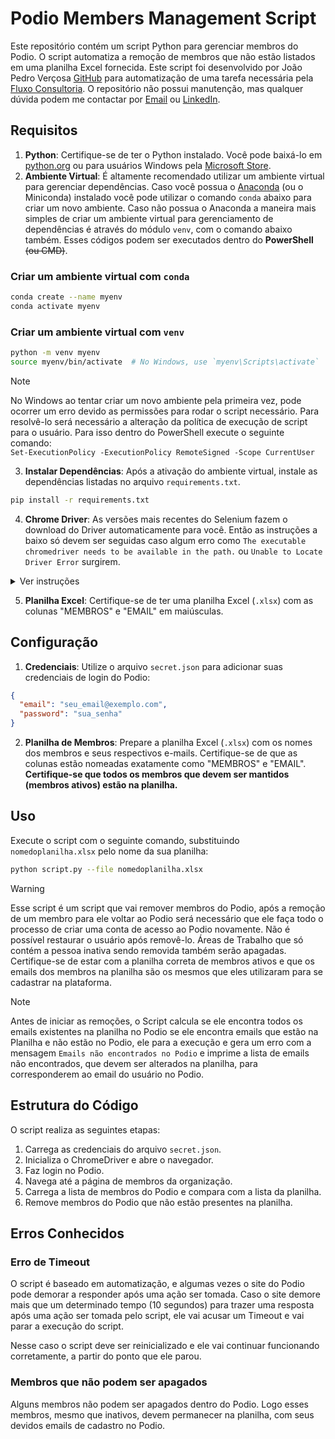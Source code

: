 # Podio Members Management Script

Este repositório contém um script Python para gerenciar membros do Podio. O script automatiza a remoção de membros que não estão listados em uma planilha Excel fornecida. Este script foi desenvolvido por João Pedro Verçosa [GitHub](github.com/JPVercosa) para automatização de uma tarefa necessária pela [Fluxo Consultoria](https://fluxoconsultoria.poli.ufrj.br/). O repositório não possui manutenção, mas qualquer dúvida podem me contactar por [Email](mailto:jpkvqvercosa@gmail.com) ou [LinkedIn](https://www.linkedin.com/in/jpvercosa/).

## Requisitos

1. **Python**: Certifique-se de ter o Python instalado. Você pode baixá-lo em [python.org](https://www.python.org/) ou para usuários Windows pela [Microsoft Store](https://apps.microsoft.com/detail/9pjpw5ldxlz5?hl=pt-br&gl=BR).
2. **Ambiente Virtual**: É altamente recomendado utilizar um ambiente virtual para gerenciar dependências. Caso você possua o [Anaconda](https://www.anaconda.com/) (ou o Miniconda) instalado você pode utilizar o comando `conda` abaixo para criar um novo ambiente. Caso não possua o Anaconda a maneira mais simples de criar um ambiente virtual para gerenciamento de dependências é através do módulo `venv`, com o comando abaixo também. Esses códigos podem ser executados dentro do **PowerShell** ~~(ou CMD)~~.

### Criar um ambiente virtual com `conda`

```bash
conda create --name myenv
conda activate myenv
```

### Criar um ambiente virtual com `venv`

```bash
python -m venv myenv
source myenv/bin/activate  # No Windows, use `myenv\Scripts\activate`
```

> [!NOTE]
> No Windows ao tentar criar um novo ambiente pela primeira vez, pode ocorrer um erro devido as permissões para rodar o script necessário. Para resolvê-lo será necessário a alteração da política de execução de script para o usuário. Para isso dentro do PowerShell execute o seguinte comando: </br> `Set-ExecutionPolicy -ExecutionPolicy RemoteSigned -Scope CurrentUser`

3. **Instalar Dependências**: Após a ativação do ambiente virtual, instale as dependências listadas no arquivo `requirements.txt`.

```bash
pip install -r requirements.txt
```

4. **Chrome Driver**: As versões mais recentes do Selenium fazem o download do Driver automaticamente para você. Então as instruções a baixo só devem ser seguidas caso algum erro como `The executable chromedriver needs to be available in the path.` ou `Unable to Locate Driver Error` surgirem.

<details>
  <summary>Ver instruções</summary>
  
O Selenium requer o ChromeDriver para controlar o navegador Chrome. Baixe o ChromeDriver compatível com sua versão do Chrome em [sites.google.com/chromium.org/driver](https://sites.google.com/chromium.org/driver). Para descobrir a sua versão atual do GoogleChrome abra uma nova guia e digite `chrome://version/`. Para versões mais atuais do chrome (115.X.XXXX.XXX+) é possível encontrar o link para Download (aqui)[https://googlechromelabs.github.io/chrome-for-testing/] procure por Stable e copie e cole a URL em uma nova guia de acordo com a sua plataforma (para Windows normalmente opte por escolher a `win64`) para versões mais antigas do Chrome procure pela sua versão [aqui](https://sites.google.com/chromium.org/driver/downloads).

O download será feito em uma pasta compactada. Abra a pasta compactada e coloque o executável no diretório junto do código e tente executar o script. Caso ainda não funcione será necessário adicionar o caminho do executável ao PATH do seu sistema.

#### Usuários Windows

Para isso na Barra de Pesquisa do Windows pesquise por Variáveis de Ambientes, e selecione a opção `Editar as Variáveis de Ambiente do Sistema`, caso tenha permissões de Administrador, ou `Editar as Variáveis de Ambiente da sua Conta` caso contrário. Clique em `Variáveis de Ambiente`. Selecione a Variável com nome `Path` e clique em `Editar`. Clique em `Novo` e adicione o caminho do executável do ChromeDriver. Não se esqueça de fazer a descompactação da pasta para algum diretório. Após isso clique em `OK` e feche todas as janelas.

#### Usuários Linux

Para isso abra um terminal e digite o seguinte comando:

```bash
export PATH=$PATH:/path/to/chromedriver
```

Substituindo `/path/to/chromedriver` pelo caminho do executável do ChromeDriver.

Para tornar essa mudança permanente adicione rode o código abaixo e reinicie o terminal.

```bash
echo 'export PATH=$PATH:/path/to/chromedriver' >> ~/.bash_profile
source ~/.bash_profile
```

Novamente substituindo pelo local em que se encontra o arquivo `chromedriver.exe`.

#### Usuários MacOS

Para isso abra um terminal e digite o seguinte comando:

```bash
export PATH=$PATH:/path/to/chromedriver
```

Substituindo `/path/to/chromedriver` pelo caminho do executável do ChromeDriver. Para tornar essa mudança permanente utilize o código:

```bash
echo 'export PATH=$PATH:/path/to/chromedriver' >> ~/.bash_profile
source ~/.bash_profile
```

</details>

5. **Planilha Excel**: Certifique-se de ter uma planilha Excel (`.xlsx`) com as colunas "MEMBROS" e "EMAIL" em maiúsculas.

## Configuração

1. **Credenciais**: Utilize o arquivo `secret.json` para adicionar suas credenciais de login do Podio:

```json
{
  "email": "seu_email@exemplo.com",
  "password": "sua_senha"
}
```

2. **Planilha de Membros**: Prepare a planilha Excel (`.xlsx`) com os nomes dos membros e seus respectivos e-mails. Certifique-se de que as colunas estão nomeadas exatamente como "MEMBROS" e "EMAIL". **Certifique-se que todos os membros que devem ser mantidos (membros ativos) estão na planilha.**

## Uso

Execute o script com o seguinte comando, substituindo `nomedoplanilha.xlsx` pelo nome da sua planilha:

```bash
python script.py --file nomedoplanilha.xlsx
```

> [!WARNING]
> Esse script é um script que vai remover membros do Podio, após a remoção de um membro para ele voltar ao Podio será necessário que ele faça todo o processo de criar uma conta de acesso ao Podio novamente. Não é possível restaurar o usuário após removê-lo. Áreas de Trabalho que só contém a pessoa inativa sendo removida também serão apagadas. Certifique-se de estar com a planilha correta de membros ativos e que os emails dos membros na planilha são os mesmos que eles utilizaram para se cadastrar na plataforma.

> [!NOTE]
> Antes de iniciar as remoções, o Script calcula se ele encontra todos os emails existentes na planilha no Podio se ele encontra emails que estão na Planilha e não estão no Podio, ele para a execução e gera um erro com a mensagem `Emails não encontrados no Podio` e imprime a lista de emails não encontrados, que devem ser alterados na planilha, para corresponderem ao email do usuário no Podio.

## Estrutura do Código

O script realiza as seguintes etapas:

1. Carrega as credenciais do arquivo `secret.json`.
2. Inicializa o ChromeDriver e abre o navegador.
3. Faz login no Podio.
4. Navega até a página de membros da organização.
5. Carrega a lista de membros do Podio e compara com a lista da planilha.
6. Remove membros do Podio que não estão presentes na planilha.

## Erros Conhecidos

### Erro de Timeout

O script é baseado em automatização, e algumas vezes o site do Podio pode demorar a responder após uma ação ser tomada. Caso o site demore mais que um determinado tempo (10 segundos) para trazer uma resposta após uma ação ser tomada pelo script, ele vai acusar um Timeout e vai parar a execução do script.

Nesse caso o script deve ser reinicializado e ele vai continuar funcionando corretamente, a partir do ponto que ele parou.

### Membros que não podem ser apagados

Alguns membros não podem ser apagados dentro do Podio. Logo esses membros, mesmo que inativos, devem permanecer na planilha, com seus devidos emails de cadastro no Podio.
